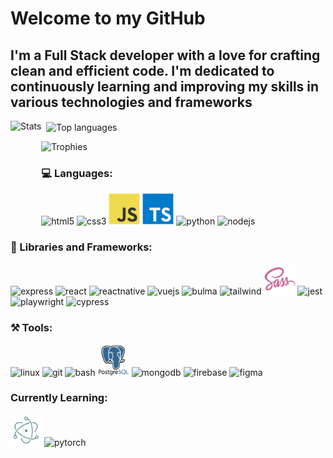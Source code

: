 <h1>Welcome to my GitHub</h1>

<!-- ![Banner](https://user-images.githubusercontent.com/74038190/213910845-af37a709-8995-40d6-be59-724526e3c3d7.gif) -->
<h2>
    I'm a Full Stack developer with a love for crafting clean and efficient code. I'm dedicated to continuously learning and improving my skills in various technologies and frameworks
</h2>


<p>
    <img align="left" src="https://github-readme-stats.vercel.app/api?username=ldrawe&show_icons=true&locale=en&theme=gruvbox" alt="Stats" height="180em" />
</p>

<p>
&nbsp;
    <img align="center" src="https://github-readme-stats.vercel.app/api/top-langs?username=ldrawe&show_icons=true&locale=en&layout=compact&theme=gruvbox" alt="Top languages" height="180em" />
</p>
<p>
    <img src="https://github-profile-trophy.vercel.app/?username=ldrawe&title=Stars,Commits,Repositories,Experience&theme=gruvbox" alt="Trophies" />
</p>


<h3 align="left">💻 Languages:</h3>
<p align="left">
    <img src="https://upload.wikimedia.org/wikipedia/commons/thumb/3/38/HTML5_Badge.svg/1200px-HTML5_Badge.svg.png" alt="html5" width="50" />
    <img src="https://upload.wikimedia.org/wikipedia/commons/thumb/6/62/CSS3_logo.svg/800px-CSS3_logo.svg.png" alt="css3" width="50" />
    <img src="https://raw.githubusercontent.com/devicons/devicon/master/icons/javascript/javascript-original.svg" alt="javascript" width="50" />
    <img src="https://raw.githubusercontent.com/devicons/devicon/master/icons/typescript/typescript-original.svg" alt="typescript" width="50" />
    <img src="https://upload.wikimedia.org/wikipedia/commons/thumb/c/c3/Python-logo-notext.svg/1869px-Python-logo-notext.svg.png" alt="python" width="50" />
    <img src="https://seeklogo.com/images/N/nodejs-logo-FBE122E377-seeklogo.com.png" alt="nodejs" width="50"/>
</p>
<h3 align="left">📖 Libraries and Frameworks:</h3>
<p>
    <img src="https://camo.githubusercontent.com/de6fae3c0fd43d8b94e8adfe2accab74664f808ec28fce80083a6e32f70834cc/68747470733a2f2f6173736574732e776562736974652d66696c65732e636f6d2f3631636133663737356137396563356638376663663933372f3632303266636465653565653836333661313435613431625f313233342e706e67" alt="express" width="50" height="50"/>
    <img src="https://cdn.worldvectorlogo.com/logos/react-2.svg" alt="react" width="50" height="50"/>
    <img src="https://cdn.worldvectorlogo.com/logos/react-native-1.svg" alt="reactnative" width="50" height="50"/>
    <img src="https://upload.wikimedia.org/wikipedia/commons/thumb/9/95/Vue.js_Logo_2.svg/888px-Vue.js_Logo_2.svg.png" alt="vuejs" width="50" height="50"/>
    <img src="https://raw.githubusercontent.com/gilbarbara/logos/804dc257b59e144eaca5bc6ffd16949752c6f789/logos/bulma.svg" alt="bulma" width="50" height="50"/>
    <img src="https://www.vectorlogo.zone/logos/tailwindcss/tailwindcss-icon.svg" alt="tailwind" width="50" height="50"/>
    <img src="https://raw.githubusercontent.com/devicons/devicon/master/icons/sass/sass-original.svg" alt="sass" width="50" height="50"/>
    <img src="https://www.vectorlogo.zone/logos/jestjsio/jestjsio-icon.svg" alt="jest" width="50" height="50"/>
    <img src="https://seeklogo.com/images/P/playwright-logo-22FA8B9E63-seeklogo.com.png" alt="playwright" height="50"/>
    <img src="https://static-00.iconduck.com/assets.00/cypress-icon-2048x2048-swmlmjca.png" alt="cypress" width="50" height="50"/>
</p>
<h3 align="left">⚒️ Tools:</h3>
<p>
    <img src="https://upload.wikimedia.org/wikipedia/commons/thumb/5/55/Tux_Enhanced.svg/512px-Tux_Enhanced.svg.png" alt="linux" width="50" height="50"/>
    <img src="https://www.vectorlogo.zone/logos/git-scm/git-scm-icon.svg" alt="git" width="50" height="50"/>
    <img src="https://upload.wikimedia.org/wikipedia/commons/thumb/4/4b/Bash_Logo_Colored.svg/512px-Bash_Logo_Colored.svg.png?20180723054350" alt="bash" width="50" height="50"/>
    <img src="https://raw.githubusercontent.com/devicons/devicon/master/icons/postgresql/postgresql-original-wordmark.svg" alt="postgresql" width="50" height="50"/>
    <img src="https://itfrd.com/frontend/images/technology/database/mongodb.svg" alt="mongodb" width="50" height="50"/>
    <img src="https://www.vectorlogo.zone/logos/firebase/firebase-icon.svg" alt="firebase" width="50"   height="50"/>
    <img src="https://www.vectorlogo.zone/logos/figma/figma-icon.svg" alt="figma" width="50" height="50"/>
</p>
<h3>Currently Learning:</h3>
<p>
    <img src="https://raw.githubusercontent.com/devicons/devicon/master/icons/electron/electron-original.svg" alt="electron" width="50" height="50"/>
    <img src="https://www.vectorlogo.zone/logos/pytorch/pytorch-icon.svg" alt="pytorch" width="50" height="50"/>
</p>
